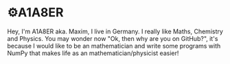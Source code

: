 <!--- - 👋 Hi, I’m @A1A8ER, from Germany!
- 😞 I was really lost, I didn't knew what I should learn...
- 🌱 I'm trying to get into NumPy, because I like mathematics.
- 💭 My dream is to be program something, that is useful for mathematicians, physicists and chemists.
--->

<!---
A1A8ER/A1A8ER is a ✨ special ✨ repository because its `README.md` (this file) appears on your GitHub profile.
You can click the Preview link to take a look at your changes.
--->


# ⚙A1A8ER

Hey, I'm A1A8ER aka. Maxim, I live in Germany. I really like Maths, Chemistry and Physics. You may wonder now "Ok, then why are you on GitHub?", it's because I would like to be an mathematician and write some programs with NumPy that makes life as an mathematician/physicist easier!
